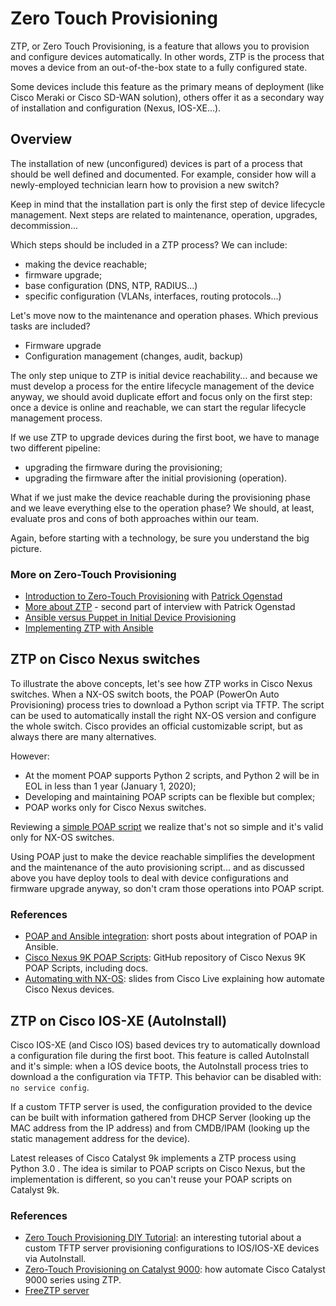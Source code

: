 # Zero Touch Provisioning

ZTP, or Zero Touch Provisioning, is a feature that allows you to provision and configure devices automatically. In other words, ZTP is the process that moves a device from an out-of-the-box state to a fully configured state.

Some devices include this feature as the primary means of deployment (like Cisco Meraki or Cisco SD-WAN solution), others offer it as a secondary way of installation and configuration (Nexus, IOS-XE...).

## Overview

The installation of new (unconfigured) devices is part of a process that should be well defined and documented. For example, consider how will a newly-employed technician learn how to provision a new switch?

Keep in mind that the installation part is only the first step of device lifecycle management. Next steps are related to maintenance, operation, upgrades, decommission...

Which steps should be included in a ZTP process? We can include:

* making the device reachable;
* firmware upgrade;
* base configuration (DNS, NTP, RADIUS...)
* specific configuration (VLANs, interfaces, routing protocols...)

Let's move now to the maintenance and operation phases. Which previous tasks are included?

* Firmware upgrade
* Configuration management (changes, audit, backup)

The only step unique to ZTP is initial device reachability... and because we must develop a process for the entire lifecycle management of the device anyway, we should avoid duplicate effort and focus only on the first step: once a device is online and reachable, we can start the regular lifecycle management process.

If we use ZTP to upgrade devices during the first boot, we have to manage two different pipeline:

* upgrading the firmware during the provisioning;
* upgrading the firmware after the initial provisioning (operation).

What if we just make the device reachable during the provisioning phase and we leave everything else to the operation phase? We should, at least, evaluate pros and cons of both approaches within our team.

Again, before starting with a technology, be sure you understand the big picture.

### More on Zero-Touch Provisioning

* [Introduction to Zero-Touch Provisioning](https://blog.ipspace.net/2018/12/zero-touch-provisioning-with-patrick.html) with [Patrick Ogenstad](https://networklore.com/patrick/)
* [More about ZTP](https://blog.ipspace.net/2018/12/zero-touch-provisioning-with-patrick_20.html) - second part of interview with Patrick Ogenstad
* [Ansible versus Puppet in Initial Device Provisioning](https://blog.ipspace.net/2016/10/ansible-versus-puppet-in-initial-device.html)
* [Implementing ZTP with Ansible](https://blog.ipspace.net/2018/05/automation-win-zero-touch-provisioning.html)

## ZTP on Cisco Nexus switches

To illustrate the above concepts, let's see how ZTP works in Cisco Nexus switches. When a NX-OS switch boots, the POAP (PowerOn Auto Provisioning) process tries to download a Python script via TFTP. The script can be used to automatically install the right NX-OS version and configure the whole switch. Cisco provides an official customizable script, but as always there are many alternatives.

However:

* At the moment POAP supports Python 2 scripts, and Python 2 will be in EOL in less than 1 year (January 1, 2020);
* Developing and maintaining POAP scripts can be flexible but complex;
* POAP works only for Cisco Nexus switches.

Reviewing a [simple POAP script](https://github.com/CiscoSE/Cisco-POAP/blob/master/poap.py "Cisco Nexus 9K POAP Scripts") we realize that's not so simple and it's valid only for NX-OS switches.

Using POAP just to make the device reachable simplifies the development and the maintenance of the auto provisioning script... and as discussed above you have deploy tools to deal with device configurations and firmware upgrade anyway, so don't cram those operations into POAP script.

### References

* [POAP and Ansible integration](http://www.nettinkerer.org/poap-and-ansible-integration-part-1/ "POAP and Ansible integration"): short posts about integration of POAP in Ansible.
* [Cisco Nexus 9K POAP Scripts](https://github.com/CiscoSE/Cisco-POAP "Cisco Nexus 9K POAP Scripts"): GitHub repository of Cisco Nexus 9K POAP Scripts, including docs.
* [Automating with NX-OS](https://www.slideshare.net/CiscoDevNet/automating-with-nxos-lets-get-started "Automating with NX-OS"): slides from Cisco Live explaining how automate Cisco Nexus devices.

## ZTP on Cisco IOS-XE (AutoInstall)

Cisco IOS-XE (and Cisco IOS) based devices try to automatically download a configuration file during the first boot. This feature is called AutoInstall and it's simple: when a IOS device boots, the AutoInstall process tries to download a the configuration via TFTP. This behavior can be disabled with: `no service config`.

If a custom TFTP server is used, the configuration provided to the device can be built with information gathered from DHCP Server (looking up the MAC address from the IP address) and from CMDB/IPAM (looking up the static management address for the device).

Latest releases of Cisco Catalyst 9k implements a ZTP process using Python 3.0 . The idea is similar to POAP scripts on Cisco Nexus, but the implementation is different, so you can't reuse your POAP scripts on Catalyst 9k.

### References

* [Zero Touch Provisioning DIY Tutorial](https://networklore.com/ztp-tutorial/ "Zero Touch Provisioning DIY Tutorial"): an interesting tutorial about a custom TFTP server provisioning configurations to IOS/IOS-XE devices via AutoInstall.
* [Zero-Touch Provisioning on Catalyst 9000](https://www.cisco.com/c/en/us/td/docs/switches/lan/catalyst9300/software/release/16-5/configuration_guide/prog/b_165_prog_9300_cg/zero_touch_provisioning.html "Zero-Touch Provisioning on Catalyst 9000"): how automate Cisco Catalyst 9000 series using ZTP.
* [FreeZTP server](https://github.com/convergeone/freeztp)
